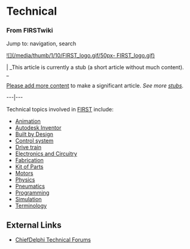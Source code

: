 

# Technical

### From FIRSTwiki

Jump to: navigation, search

[![](/media/thumb/1/10/FIRST_logo.gif/50px-
FIRST_logo.gif)](Image:FIRST_logo.gif "" )

|  _This article is currently a stub (a short article without much content).  
_

[Please add more
content](http://www.firstwiki.net/index.php?title=Technical&action=edit
"http://www.firstwiki.net/index.php?title=Technical&action=edit" ) to make a
significant article. _See more [stubs](Special:Shortpages
"Special:Shortpages" )._  
  
---|---  
  
  
Technical topics involved in [FIRST](FIRST "FIRST" ) include:

  * [Animation](Animation "Animation" )
  * [Autodesk Inventor](Autodesk_Inventor "Autodesk Inventor" )
  * [Built by Design](Built_by_Design "Built by Design" )
  * [Control system](Control_system "Control system" )
  * [Drive train](Drive_train "Drive train" )
  * [Electronics and Circuitry](Electronics_and_circuitry "Electronics and circuitry" )
  * [Fabrication](Fabrication "Fabrication" )
  * [Kit of Parts](Kit_of_parts "Kit of parts" )
  * [Motors](Motors "Motors" )
  * [Physics](Physics "Physics" )
  * [Pneumatics](Pneumatics "Pneumatics" )
  * [Programming](Programming "Programming" )
  * [Simulation](Simulation "Simulation" )
  * [Terminology](Terminology "Terminology" )


## External Links

  * [ChiefDelphi Technical Forums](http://www.chiefdelphi.com/forums/forumdisplay.php?f=50 "http://www.chiefdelphi.com/forums/forumdisplay.php?f=50" )

